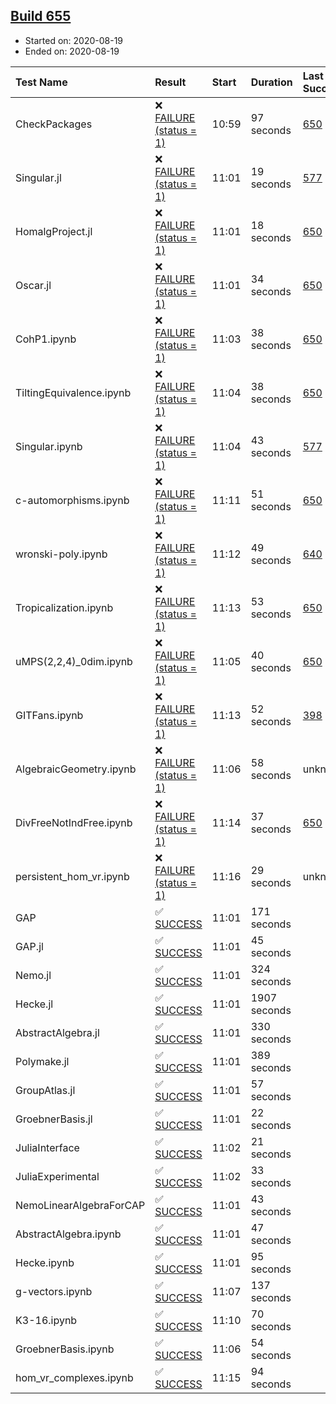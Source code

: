 ## [Build 655](https://oscarci.mathematik.uni-kl.de/job/oscar-stable/655/)

* Started on: 2020-08-19
* Ended on: 2020-08-19

| Test Name    | Result | Start | Duration | Last Success | First Failure |
|:-------------|:-------|:------|:---------|:-------------|:--------------|
| CheckPackages | ❌ [FAILURE (status = 1)](https://oscarci.mathematik.uni-kl.de/job/oscar-stable/655/artifact/logs/build-655/CheckPackages.log) | 10:59 | 97 seconds | [650](https://oscarci.mathematik.uni-kl.de/job/oscar-stable/650/) | [651](https://oscarci.mathematik.uni-kl.de/job/oscar-stable/651/) |
| Singular.jl | ❌ [FAILURE (status = 1)](https://oscarci.mathematik.uni-kl.de/job/oscar-stable/655/artifact/logs/build-655/Singular.jl.log) | 11:01 | 19 seconds | [577](https://oscarci.mathematik.uni-kl.de/job/oscar-stable/577/) | [578](https://oscarci.mathematik.uni-kl.de/job/oscar-stable/578/) |
| HomalgProject.jl | ❌ [FAILURE (status = 1)](https://oscarci.mathematik.uni-kl.de/job/oscar-stable/655/artifact/logs/build-655/HomalgProject.jl.log) | 11:01 | 18 seconds | [650](https://oscarci.mathematik.uni-kl.de/job/oscar-stable/650/) | [651](https://oscarci.mathematik.uni-kl.de/job/oscar-stable/651/) |
| Oscar.jl | ❌ [FAILURE (status = 1)](https://oscarci.mathematik.uni-kl.de/job/oscar-stable/655/artifact/logs/build-655/Oscar.jl.log) | 11:01 | 34 seconds | [650](https://oscarci.mathematik.uni-kl.de/job/oscar-stable/650/) | [651](https://oscarci.mathematik.uni-kl.de/job/oscar-stable/651/) |
| CohP1.ipynb | ❌ [FAILURE (status = 1)](https://oscarci.mathematik.uni-kl.de/job/oscar-stable/655/artifact/logs/build-655/CohP1.ipynb.log) | 11:03 | 38 seconds | [650](https://oscarci.mathematik.uni-kl.de/job/oscar-stable/650/) | [651](https://oscarci.mathematik.uni-kl.de/job/oscar-stable/651/) |
| TiltingEquivalence.ipynb | ❌ [FAILURE (status = 1)](https://oscarci.mathematik.uni-kl.de/job/oscar-stable/655/artifact/logs/build-655/TiltingEquivalence.ipynb.log) | 11:04 | 38 seconds | [650](https://oscarci.mathematik.uni-kl.de/job/oscar-stable/650/) | [651](https://oscarci.mathematik.uni-kl.de/job/oscar-stable/651/) |
| Singular.ipynb | ❌ [FAILURE (status = 1)](https://oscarci.mathematik.uni-kl.de/job/oscar-stable/655/artifact/logs/build-655/Singular.ipynb.log) | 11:04 | 43 seconds | [577](https://oscarci.mathematik.uni-kl.de/job/oscar-stable/577/) | [578](https://oscarci.mathematik.uni-kl.de/job/oscar-stable/578/) |
| c-automorphisms.ipynb | ❌ [FAILURE (status = 1)](https://oscarci.mathematik.uni-kl.de/job/oscar-stable/655/artifact/logs/build-655/c-automorphisms.ipynb.log) | 11:11 | 51 seconds | [650](https://oscarci.mathematik.uni-kl.de/job/oscar-stable/650/) | [651](https://oscarci.mathematik.uni-kl.de/job/oscar-stable/651/) |
| wronski-poly.ipynb | ❌ [FAILURE (status = 1)](https://oscarci.mathematik.uni-kl.de/job/oscar-stable/655/artifact/logs/build-655/wronski-poly.ipynb.log) | 11:12 | 49 seconds | [640](https://oscarci.mathematik.uni-kl.de/job/oscar-stable/640/) | [641](https://oscarci.mathematik.uni-kl.de/job/oscar-stable/641/) |
| Tropicalization.ipynb | ❌ [FAILURE (status = 1)](https://oscarci.mathematik.uni-kl.de/job/oscar-stable/655/artifact/logs/build-655/Tropicalization.ipynb.log) | 11:13 | 53 seconds | [650](https://oscarci.mathematik.uni-kl.de/job/oscar-stable/650/) | [651](https://oscarci.mathematik.uni-kl.de/job/oscar-stable/651/) |
| uMPS(2,2,4)_0dim.ipynb | ❌ [FAILURE (status = 1)](https://oscarci.mathematik.uni-kl.de/job/oscar-stable/655/artifact/logs/build-655/uMPS-2-2-4-_0dim.ipynb.log) | 11:05 | 40 seconds | [650](https://oscarci.mathematik.uni-kl.de/job/oscar-stable/650/) | [651](https://oscarci.mathematik.uni-kl.de/job/oscar-stable/651/) |
| GITFans.ipynb | ❌ [FAILURE (status = 1)](https://oscarci.mathematik.uni-kl.de/job/oscar-stable/655/artifact/logs/build-655/GITFans.ipynb.log) | 11:13 | 52 seconds | [398](https://oscarci.mathematik.uni-kl.de/job/oscar-stable/398/) | [399](https://oscarci.mathematik.uni-kl.de/job/oscar-stable/399/) |
| AlgebraicGeometry.ipynb | ❌ [FAILURE (status = 1)](https://oscarci.mathematik.uni-kl.de/job/oscar-stable/655/artifact/logs/build-655/AlgebraicGeometry.ipynb.log) | 11:06 | 58 seconds | unknown | unknown |
| DivFreeNotIndFree.ipynb | ❌ [FAILURE (status = 1)](https://oscarci.mathematik.uni-kl.de/job/oscar-stable/655/artifact/logs/build-655/DivFreeNotIndFree.ipynb.log) | 11:14 | 37 seconds | [650](https://oscarci.mathematik.uni-kl.de/job/oscar-stable/650/) | [651](https://oscarci.mathematik.uni-kl.de/job/oscar-stable/651/) |
| persistent_hom_vr.ipynb | ❌ [FAILURE (status = 1)](https://oscarci.mathematik.uni-kl.de/job/oscar-stable/655/artifact/logs/build-655/persistent_hom_vr.ipynb.log) | 11:16 | 29 seconds | unknown | unknown |
| GAP | ✅ [SUCCESS](https://oscarci.mathematik.uni-kl.de/job/oscar-stable/655/artifact/logs/build-655/GAP.log) | 11:01 | 171 seconds |  |  |
| GAP.jl | ✅ [SUCCESS](https://oscarci.mathematik.uni-kl.de/job/oscar-stable/655/artifact/logs/build-655/GAP.jl.log) | 11:01 | 45 seconds |  |  |
| Nemo.jl | ✅ [SUCCESS](https://oscarci.mathematik.uni-kl.de/job/oscar-stable/655/artifact/logs/build-655/Nemo.jl.log) | 11:01 | 324 seconds |  |  |
| Hecke.jl | ✅ [SUCCESS](https://oscarci.mathematik.uni-kl.de/job/oscar-stable/655/artifact/logs/build-655/Hecke.jl.log) | 11:01 | 1907 seconds |  |  |
| AbstractAlgebra.jl | ✅ [SUCCESS](https://oscarci.mathematik.uni-kl.de/job/oscar-stable/655/artifact/logs/build-655/AbstractAlgebra.jl.log) | 11:01 | 330 seconds |  |  |
| Polymake.jl | ✅ [SUCCESS](https://oscarci.mathematik.uni-kl.de/job/oscar-stable/655/artifact/logs/build-655/Polymake.jl.log) | 11:01 | 389 seconds |  |  |
| GroupAtlas.jl | ✅ [SUCCESS](https://oscarci.mathematik.uni-kl.de/job/oscar-stable/655/artifact/logs/build-655/GroupAtlas.jl.log) | 11:01 | 57 seconds |  |  |
| GroebnerBasis.jl | ✅ [SUCCESS](https://oscarci.mathematik.uni-kl.de/job/oscar-stable/655/artifact/logs/build-655/GroebnerBasis.jl.log) | 11:01 | 22 seconds |  |  |
| JuliaInterface | ✅ [SUCCESS](https://oscarci.mathematik.uni-kl.de/job/oscar-stable/655/artifact/logs/build-655/JuliaInterface.log) | 11:02 | 21 seconds |  |  |
| JuliaExperimental | ✅ [SUCCESS](https://oscarci.mathematik.uni-kl.de/job/oscar-stable/655/artifact/logs/build-655/JuliaExperimental.log) | 11:02 | 33 seconds |  |  |
| NemoLinearAlgebraForCAP | ✅ [SUCCESS](https://oscarci.mathematik.uni-kl.de/job/oscar-stable/655/artifact/logs/build-655/NemoLinearAlgebraForCAP.log) | 11:01 | 43 seconds |  |  |
| AbstractAlgebra.ipynb | ✅ [SUCCESS](https://oscarci.mathematik.uni-kl.de/job/oscar-stable/655/artifact/logs/build-655/AbstractAlgebra.ipynb.log) | 11:01 | 47 seconds |  |  |
| Hecke.ipynb | ✅ [SUCCESS](https://oscarci.mathematik.uni-kl.de/job/oscar-stable/655/artifact/logs/build-655/Hecke.ipynb.log) | 11:01 | 95 seconds |  |  |
| g-vectors.ipynb | ✅ [SUCCESS](https://oscarci.mathematik.uni-kl.de/job/oscar-stable/655/artifact/logs/build-655/g-vectors.ipynb.log) | 11:07 | 137 seconds |  |  |
| K3-16.ipynb | ✅ [SUCCESS](https://oscarci.mathematik.uni-kl.de/job/oscar-stable/655/artifact/logs/build-655/K3-16.ipynb.log) | 11:10 | 70 seconds |  |  |
| GroebnerBasis.ipynb | ✅ [SUCCESS](https://oscarci.mathematik.uni-kl.de/job/oscar-stable/655/artifact/logs/build-655/GroebnerBasis.ipynb.log) | 11:06 | 54 seconds |  |  |
| hom_vr_complexes.ipynb | ✅ [SUCCESS](https://oscarci.mathematik.uni-kl.de/job/oscar-stable/655/artifact/logs/build-655/hom_vr_complexes.ipynb.log) | 11:15 | 94 seconds |  |  |
